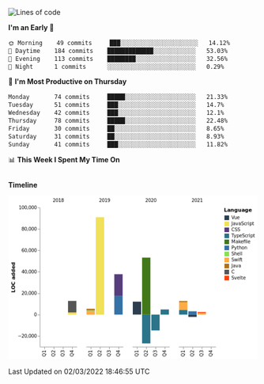 <!--START_SECTION:waka-->
![Lines of code](https://img.shields.io/badge/From%20Hello%20World%20I%27ve%20Written-191%20Thousand%20lines%20of%20code-blue)

**I'm an Early 🐤** 

```text
🌞 Morning    49 commits     ███░░░░░░░░░░░░░░░░░░░░░░   14.12% 
🌆 Daytime    184 commits    █████████████░░░░░░░░░░░░   53.03% 
🌃 Evening    113 commits    ████████░░░░░░░░░░░░░░░░░   32.56% 
🌙 Night      1 commits      ░░░░░░░░░░░░░░░░░░░░░░░░░   0.29%

```
📅 **I'm Most Productive on Thursday** 

```text
Monday       74 commits     █████░░░░░░░░░░░░░░░░░░░░   21.33% 
Tuesday      51 commits     ███░░░░░░░░░░░░░░░░░░░░░░   14.7% 
Wednesday    42 commits     ███░░░░░░░░░░░░░░░░░░░░░░   12.1% 
Thursday     78 commits     █████░░░░░░░░░░░░░░░░░░░░   22.48% 
Friday       30 commits     ██░░░░░░░░░░░░░░░░░░░░░░░   8.65% 
Saturday     31 commits     ██░░░░░░░░░░░░░░░░░░░░░░░   8.93% 
Sunday       41 commits     ███░░░░░░░░░░░░░░░░░░░░░░   11.82%

```


📊 **This Week I Spent My Time On** 

```text
```

**Timeline**

![Chart not found](https://raw.githubusercontent.com/johann-lr/johann-lr/master/charts/bar_graph.png) 


 Last Updated on 02/03/2022 18:46:55 UTC
<!--END_SECTION:waka-->
